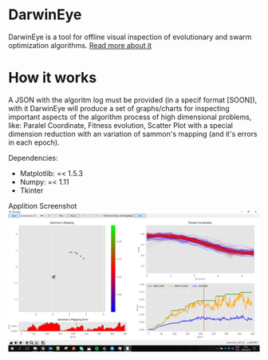 # DarwinEye

DarwinEye is a tool for offline visual inspection of evolutionary and swarm optimization algorithms. [Read more about it](https://www.linkedin.com/pulse/conspiracy-darwin-sci-poetry-adailson-filho?published=u)

# How it works

A JSON with the algoritm log must be provided (in a specif format [SOON]), with it DarwinEye will produce a set of graphs/charts for inspecting important aspects of the algorithm process of high dimensional problems, like: Paralel Coordinate, Fitness evolution, Scatter Plot with a special dimension reduction with an variation of sammon's mapping (and it's errors in each epoch).

Dependencies:
- Matplotlib: =< 1.5.3
- Numpy: =< 1.11
- Tkinter

Applition Screenshot
![scheenshot](darwineye.png "Screenshot of darwin eye afeter loading some data")
